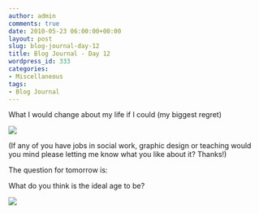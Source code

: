 ```yaml
---
author: admin
comments: true
date: 2010-05-23 06:00:00+00:00
layout: post
slug: blog-journal-day-12
title: Blog Journal - Day 12
wordpress_id: 333
categories:
- Miscellaneous
tags:
- Blog Journal
---
```


What I would change about my life if I could (my biggest regret)

  


[![](http://farm5.static.flickr.com/4055/4628326929_476078b578_b.jpg)](http://farm5.static.flickr.com/4055/4628326929_476078b578_b.jpg)

  


(If any of you have jobs in social work, graphic design or teaching would you mind please letting me know what you like about it? Thanks!)

  


The question for tomorrow is:

What do you think is the ideal age to be?

  


  


![](https://blogger.googleusercontent.com/tracker/251139911615938991-3943280617859246044?l=www.outmumbered.com)
